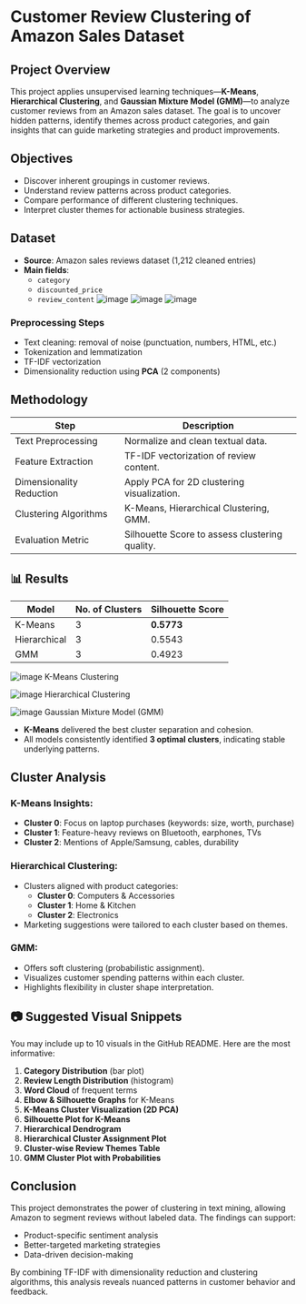 # Customer Review Clustering of Amazon Sales Dataset

## Project Overview

This project applies unsupervised learning techniques—**K-Means**, **Hierarchical Clustering**, and **Gaussian Mixture Model (GMM)**—to analyze customer reviews from an Amazon sales dataset. The goal is to uncover hidden patterns, identify themes across product categories, and gain insights that can guide marketing strategies and product improvements.

## Objectives

- Discover inherent groupings in customer reviews.
- Understand review patterns across product categories.
- Compare performance of different clustering techniques.
- Interpret cluster themes for actionable business strategies.

## Dataset

- **Source**: Amazon sales reviews dataset (1,212 cleaned entries)
- **Main fields**:
  - `category`
  - `discounted_price`
  - `review_content`
![image](https://github.com/user-attachments/assets/aa7e6c27-2c8e-4be0-bd00-4838d77595c2)
![image](https://github.com/user-attachments/assets/7f1d302e-5403-4ee2-abf2-2b098159dc6a)
![image](https://github.com/user-attachments/assets/c814e96b-d9ee-468d-9b90-ac9d22088ff2)


### Preprocessing Steps

- Text cleaning: removal of noise (punctuation, numbers, HTML, etc.)
- Tokenization and lemmatization
- TF-IDF vectorization
- Dimensionality reduction using **PCA** (2 components)

## Methodology

| Step                  | Description |
|-----------------------|-------------|
| Text Preprocessing    | Normalize and clean textual data. |
| Feature Extraction    | TF-IDF vectorization of review content. |
| Dimensionality Reduction | Apply PCA for 2D clustering visualization. |
| Clustering Algorithms | K-Means, Hierarchical Clustering, GMM. |
| Evaluation Metric     | Silhouette Score to assess clustering quality. |

## 📊 Results

| Model        | No. of Clusters | Silhouette Score |
|--------------|------------------|------------------|
| K-Means      | 3                | **0.5773**       |
| Hierarchical | 3                | 0.5543           |
| GMM          | 3                | 0.4923           |

![image](https://github.com/user-attachments/assets/c49f2509-adcd-48bb-86f0-3e17040d4a0f)
K-Means Clustering

![image](https://github.com/user-attachments/assets/898737d6-412d-4534-9b3c-62dd591785dd)
Hierarchical Clustering

![image](https://github.com/user-attachments/assets/2dde0754-d18b-45a6-99bb-c357851ad0ab)
Gaussian Mixture Model (GMM)

- **K-Means** delivered the best cluster separation and cohesion.
- All models consistently identified **3 optimal clusters**, indicating stable underlying patterns.

## Cluster Analysis

### K-Means Insights:
- **Cluster 0**: Focus on laptop purchases (keywords: size, worth, purchase)
- **Cluster 1**: Feature-heavy reviews on Bluetooth, earphones, TVs
- **Cluster 2**: Mentions of Apple/Samsung, cables, durability

### Hierarchical Clustering:
- Clusters aligned with product categories:
  - **Cluster 0**: Computers & Accessories
  - **Cluster 1**: Home & Kitchen
  - **Cluster 2**: Electronics
- Marketing suggestions were tailored to each cluster based on themes.

### GMM:
- Offers soft clustering (probabilistic assignment).
- Visualizes customer spending patterns within each cluster.
- Highlights flexibility in cluster shape interpretation.

## 📷 Suggested Visual Snippets

You may include up to 10 visuals in the GitHub README. Here are the most informative:

1. **Category Distribution** (bar plot)
2. **Review Length Distribution** (histogram)
3. **Word Cloud** of frequent terms
4. **Elbow & Silhouette Graphs** for K-Means
5. **K-Means Cluster Visualization (2D PCA)**
6. **Silhouette Plot for K-Means**
7. **Hierarchical Dendrogram**
8. **Hierarchical Cluster Assignment Plot**
9. **Cluster-wise Review Themes Table**
10. **GMM Cluster Plot with Probabilities**

## Conclusion

This project demonstrates the power of clustering in text mining, allowing Amazon to segment reviews without labeled data. The findings can support:
- Product-specific sentiment analysis
- Better-targeted marketing strategies
- Data-driven decision-making

By combining TF-IDF with dimensionality reduction and clustering algorithms, this analysis reveals nuanced patterns in customer behavior and feedback.

